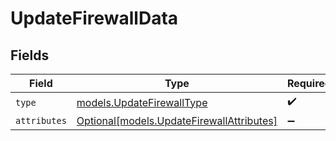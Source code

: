 # UpdateFirewallData


## Fields

| Field                                                                              | Type                                                                               | Required                                                                           | Description                                                                        |
| ---------------------------------------------------------------------------------- | ---------------------------------------------------------------------------------- | ---------------------------------------------------------------------------------- | ---------------------------------------------------------------------------------- |
| `type`                                                                             | [models.UpdateFirewallType](../models/updatefirewalltype.md)                       | :heavy_check_mark:                                                                 | N/A                                                                                |
| `attributes`                                                                       | [Optional[models.UpdateFirewallAttributes]](../models/updatefirewallattributes.md) | :heavy_minus_sign:                                                                 | N/A                                                                                |